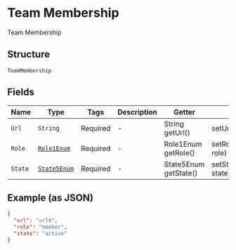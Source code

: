 
# Team Membership

Team Membership

## Structure

`TeamMembership`

## Fields

| Name | Type | Tags | Description | Getter | Setter |
|  --- | --- | --- | --- | --- | --- |
| `Url` | `String` | Required | - | String getUrl() | setUrl(String url) |
| `Role` | [`Role1Enum`](../../doc/models/role-1-enum.md) | Required | - | Role1Enum getRole() | setRole(Role1Enum role) |
| `State` | [`State5Enum`](../../doc/models/state-5-enum.md) | Required | - | State5Enum getState() | setState(State5Enum state) |

## Example (as JSON)

```json
{
  "url": "url4",
  "role": "member",
  "state": "active"
}
```

